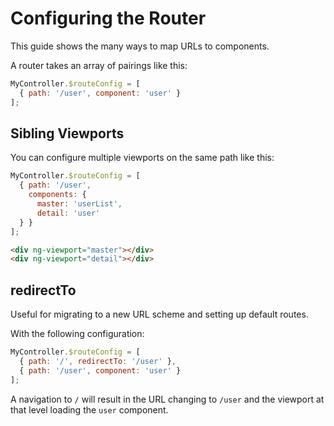 # Configuring the Router

This guide shows the many ways to map URLs to components.

A router takes an array of pairings like this:

```js
MyController.$routeConfig = [
  { path: '/user', component: 'user' }
];
```

## Sibling Viewports

You can configure multiple viewports on the same path like this:

```js
MyController.$routeConfig = [
  { path: '/user',
    components: {
      master: 'userList',
      detail: 'user'
  } }
];
```

```html
<div ng-viewport="master"></div>
<div ng-viewport="detail"></div>
```

## redirectTo

Useful for migrating to a new URL scheme and setting up default routes.

With the following configuration:

```js
MyController.$routeConfig = [
  { path: '/', redirectTo: '/user' },
  { path: '/user', component: 'user' }
];
```

A navigation to `/` will result in the URL changing to `/user` and the viewport at that level loading the `user` component.
